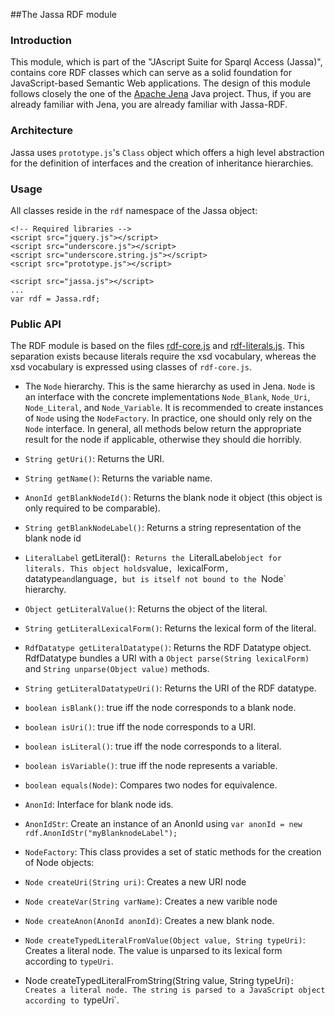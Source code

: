 ##The Jassa RDF module

### Introduction
This module, which is part of the "JAscript Suite for Sparql Access (Jassa)", contains core RDF classes which can serve as a solid foundation for JavaScript-based Semantic Web applications.
The design of this module follows closely the one of the [Apache Jena](http://jena.apache.org) Java project.
Thus, if you are already familiar with Jena, you are already familiar with Jassa-RDF. 

### Architecture
Jassa uses `prototype.js`'s `Class` object which offers a high level abstraction for the definition of interfaces and the creation of inheritance hierarchies.

### Usage
All classes reside in the `rdf` namespace of the Jassa object:

    <!-- Required libraries -->
    <script src="jquery.js"></script>
    <script src="underscore.js"></script>
    <script src="underscore.string.js"></script>
    <script src="prototype.js"></script>

    <script src="jassa.js"></script>
    ...
    var rdf = Jassa.rdf;


### Public API

The RDF module is based on the files [rdf-core.js](jassa-js/src/main/webapp/resources/js/rdf/rdf-core.js) and [rdf-literals.js](jassa-js/src/main/webapp/resources/js/rdf/rdf-literals.js).
This separation exists because literals require the xsd vocabulary, whereas the xsd vocabulary is expressed using classes of `rdf-core.js`.

* The `Node` hierarchy. This is the same hierarchy as used in Jena. `Node` is an interface with the concrete implementations `Node_Blank`, `Node_Uri`, `Node_Literal`, and `Node_Variable`. It is recommended to create instances of `Node` using the `NodeFactory`. In practice, one should only rely on the `Node` interface. In general, all methods below return the appropriate result for the node if applicable, otherwise they should die horribly.
 * `String getUri()`: Returns the URI.
 * `String getName()`: Returns the variable name.
 * `AnonId getBlankNodeId()`: Returns the blank node it object (this object is only required to be comparable).
 * `String getBlankNodeLabel()`: Returns a string representation of the blank node id
 * `LiteralLabel` getLiteral()`: Returns the `LiteralLabel` object for literals. This object holds `value`, `lexicalForm`, `datatype` and `language`, but is itself not bound to the `Node` hierarchy.
 * `Object getLiteralValue()`: Returns the object of the literal.
 * `String getLiteralLexicalForm()`: Returns the lexical form of the literal.
 * `RdfDatatype getLiteralDatatype()`: Returns the RDF Datatype object. RdfDatatype bundles a URI with a `Object parse(String lexicalForm)` and `String unparse(Object value)` methods.
 * `String getLiteralDatatypeUri()`: Returns the URI of the RDF datatype.
 * `boolean isBlank()`: true iff the node corresponds to a blank node.
 * `boolean isUri()`: true iff the node corresponds to a URI.
 * `boolean isLiteral()`: true iff the node corresponds to a literal.
 * `boolean isVariable()`: true iff the node represents a variable.
 * `boolean equals(Node)`: Compares two nodes for equivalence.

* `AnonId`: Interface for blank node ids.
 * `AnonIdStr`: Create an instance of an AnonId using `var anonId = new rdf.AnonIdStr("myBlanknodeLabel");`
* `NodeFactory`: This class provides a set of static methods for the creation of Node objects:
 * `Node createUri(String uri)`: Creates a new URI node
 * `Node createVar(String varName)`: Creates a new varible node
 * `Node createAnon(AnonId anonId)`: Creates a new blank node.
 * `Node createTypedLiteralFromValue(Object value, String typeUri)`: Creates a literal node. The value is unparsed to its lexical form according to `typeUri`.
 * Node createTypedLiteralFromString(String value, String typeUri)`: Creates a literal node. The string is parsed to a JavaScript object according to `typeUri`.


